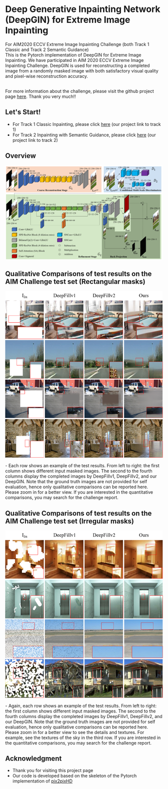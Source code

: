# Deep Generative Inpainting Network (DeepGIN) for Extreme Image Inpainting 
For AIM2020 ECCV Extreme Image Inpainting Challenge (both Track 1 Classic and Track 2 Semantic Guidance) <br> 
This is the Pytorch implementation of DeepGIN for Extreme Image Inpainting. We have participated in AIM 2020 ECCV Extreme Image Inpainting Challenge. DeepGIN is used for reconstructing a completed image from a randomly masked image with both satisfactory visual quality and pixel-wise reconstruction accuracy. <br><br> 

For more information about the challenge, please visit the github project page [here](https://github.com/vglsd/AIM2020-Image-Inpainting-Challenge). Thank you very much!!

## Let's Start!
- For Track 1 Classic Inpainting, please click [here](https://github.com/rlct1/gin) (our project link to track 1)
- For Track 2 Inpainting with Semantic Guidance, please click [here](https://github.com/rlct1/gin-sg) (our project link to track 2)

## Overview
<p align='center'>  
  <img src='architecture.png' width='768'/>
</p>

## Qualitative Comparisons of test results on the AIM Challenge test set (Rectangular masks)
<p align='center'>  
  <img src='AIM2020_test_results_rectangular_masks.png' width='768'/>
</p>
- Each row shows an example of the test results. From left to right: the first column shows different input masked images. The second to the fourth columns display the completed images by DeepFillv1, DeepFillv2, and our DeepGIN. Note that the ground truth images are not provided for self evaluation, hence only qualitative comparisons can be reported here. Please zoom in for a better view. If you are interested in the quantitative comparisons, you may search for the challenge report. 

## Qualitative Comparisons of test results on the AIM Challenge test set (Irregular masks)
<p align='center'>  
  <img src='AIM2020_test_results_irregular_masks.png' width='768'/>
</p>
- Again, each row shows an example of the test results. From left to right: the first column shows different input masked images. The second to the fourth columns display the completed images by DeepFillv1, DeepFillv2, and our DeepGIN. Note that the ground truth images are not provided for self evaluation, hence only qualitative comparisons can be reported here. Please zoom in for a better view to see the details and textures. For example, see the textures of the sky in the third row. If you are interested in the quantitative comparisons, you may search for the challenge report. 

## Acknowledgment 
- Thank you for visiting this project page
- Our code is developed based on the skeleton of the Pytorch implementation of [pix2pixHD](https://github.com/NVIDIA/pix2pixHD)
